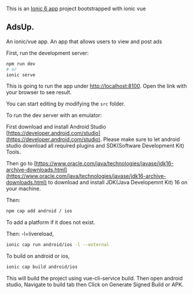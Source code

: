 This is an [Ionic 6 app](https://ionicframewrok.com) project bootstrapped with ionic vue

## AdsUp.

An ionic/vue app. An app that allows users to view and post ads

First, run the development server:

```bash
npm run dev
# or
ionic serve
```

This is going to run the app under [http://localhost:8100](http://localhost:8100). Open the link with your browser to see result.

You can start editing by modifying the `src` folder.

To run the dev server with an emulator:

First download and install Android Studio [https://developer.android.com/studio](https://developer.android.com/studio). Please make sure to let android studio download all required plugins and SDK(Software Development Kit) Tools.

Then go to [https://www.oracle.com/java/technologies/javase/jdk16-archive-downloads.html](https://www.oracle.com/java/technologies/javase/jdk16-archive-downloads.html) to download and install JDK(Java Developemnt Kit) 16 on your machine.

Then:

```bash
npm cap add android / ios
```

To add a platform if it does not exist.

Then: -l=livereload,

```bash
ionic cap run android/ios -l --external
```

To build on android or ios,

```bash
ionic cap build android/ios
```

This will build the project using vue-cli-service build. Then open android studio, Navigate to build tab then Click on Generate Signed Build or APK.
